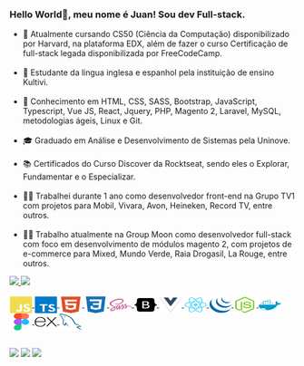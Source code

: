 ### Hello World👋, meu nome é Juan! Sou dev Full-stack.
- 🌱 Atualmente cursando CS50 (Ciência da Computação) disponibilizado por Harvard, na plataforma EDX, além de fazer o curso Certificação de full-stack legada disponibilizada por FreeCodeCamp. <br> <br>
- 💬 Estudante da lingua inglesa e espanhol pela instituição de ensino Kultivi. <br> <br>
- 🧠 Conhecimento em HTML, CSS, SASS, Bootstrap, JavaScript, Typescript, Vue JS, React, Jquery, PHP, Magento 2, Laravel, MySQL, metodologias ágeis, Linux e Git. <br> <br>
- 🎓 Graduado em Análise e Desenvolvimento de Sistemas pela Uninove. <br><br>
- 📚 Certificados do Curso Discover da Rocktseat, sendo eles o Explorar, Fundamentar e o Especializar. <br><br>
- 👨‍💻 Trabalhei durante 1 ano como desenvolvedor front-end na Grupo TV1 com projetos para Mobil, Vivara, Avon, Heineken, Record TV, entre outros. <br><br>
- 👨‍💻 Trabalho atualmente na Group Moon como desenvolvedor full-stack com foco em desenvolvimento de módulos magento 2, com projetos de e-commerce para Mixed, Mundo Verde, Raia Drogasil, La Rouge, entre outros. <br>

<div>
  <a href="https://github.com/Juansantoss07">
  <img height="180em" src="https://github-readme-stats.vercel.app/api?username=Juansantoss07&show_icons=true&theme=dark&include_all_commits=true&count_private=true"/>
  <img height="180em" src="https://github-readme-stats.vercel.app/api/top-langs/?username=Juansantoss07&layout=compact&langs_count=16&theme=dark"/>
</div>

  <div style="display: inline_block"><br>
    <img align="center" alt="Juan-Js" height="30" width="40" src="https://raw.githubusercontent.com/devicons/devicon/master/icons/javascript/javascript-plain.svg">
    <img align="center" alt="Juan-Js" height="30" width="40" src="https://raw.githubusercontent.com/devicons/devicon/master/icons/typescript/typescript-plain.svg">
    <img align="center" alt="Juan-HTML" height="30" width="40" src="https://raw.githubusercontent.com/devicons/devicon/master/icons/html5/html5-plain.svg">
    <img align="center" alt="Juan-CSS" height="30" width="40" src="https://raw.githubusercontent.com/devicons/devicon/master/icons/css3/css3-plain.svg">
    <img align="center" alt="Juan-SASS" height="30" width="40" src="https://raw.githubusercontent.com/devicons/devicon/master/icons/sass/sass-original.svg">
    <img align="center" alt="Juan-Bootstrap" height="30" width="40" src="https://raw.githubusercontent.com/devicons/devicon/master/icons/bootstrap/bootstrap-plain.svg">
    <img align="center" alt="Juan-Vuejs" height="30" width="40" src="https://raw.githubusercontent.com/devicons/devicon/master/icons/vuejs/vuejs-plain.svg">
    <img align="center" alt="Juan-React" height="30" width="40" src="https://raw.githubusercontent.com/devicons/devicon/master/icons/react/react-original.svg">
    <img align="center" alt="Juan-Jquery" height="30" width="40" src="https://raw.githubusercontent.com/devicons/devicon/master/icons/jquery/jquery-plain.svg">
    <img align="center" alt="Juan-Node" height="30" width="40" src="https://raw.githubusercontent.com/devicons/devicon/master/icons/nodejs/nodejs-plain.svg">
    <img align="center" alt="Juan-Docker" height="30" width="40" src="https://raw.githubusercontent.com/devicons/devicon/master/icons/docker/docker-plain.svg">
    <img align="center" alt="Juan-Figma" height="30" width="40" src="https://raw.githubusercontent.com/devicons/devicon/master/icons/figma/figma-original.svg">
    <img align="center" alt="Juan-Express" height="30" width="40" src="https://raw.githubusercontent.com/devicons/devicon/master/icons/express/express-original.svg">
    <img align="center" alt="Juan-Laravel" height="30" width="40" src="https://raw.githubusercontent.com/devicons/devicon/master/icons/mysql/mysql-plain.svg">
    
  </div> <br>

  <div> 
  
  <a href="https://instagram.com/slk_juann07?utm_medium=copy_link" target="_blank"><img src="https://img.shields.io/badge/-Instagram-%23E4405F?style=for-the-badge&logo=instagram&logoColor=white" target="_blank"></a>
  <a href="https://discord.gg/tXNQjJWykr" target="_blank"><img src="https://img.shields.io/badge/Discord-7289DA?style=for-the-badge&logo=discord&logoColor=white" target="_blank"></a> 
  <a href="https://www.linkedin.com/in/juan-cunha-dos-santos-64b809181" target="_blank"><img src="https://img.shields.io/badge/-LinkedIn-%230077B5?style=for-the-badge&logo=linkedin&logoColor=white" target="_blank"></a> 
 


</div>
  
